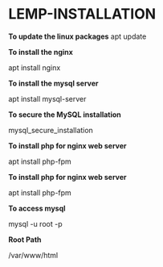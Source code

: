 # LEMP-INSTALLATION

**To update the linux packages**
apt update

**To install the nginx**

apt install nginx



**To install the mysql server**

apt install mysql-server



**To secure the MySQL installation**

mysql_secure_installation



**To install php for nginx web server**

apt install php-fpm


**To install php for nginx web server**

apt install php-fpm


**To access mysql**

mysql -u root -p



**Root Path**

/var/www/html




